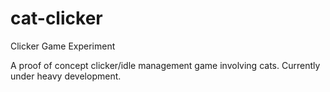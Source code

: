 # cat-clicker
Clicker Game Experiment 

A proof of concept clicker/idle management game involving cats. Currently
under heavy development.


